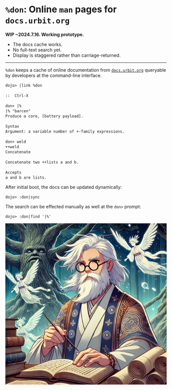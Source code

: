 #   `%don`: Online `man` pages for `docs.urbit.org`

**WIP ~2024.7.16. Working prototype.**

- The docs cache works.
- No full-text search yet.
- Display is staggered rather than carriage-returned.

---

`%don` keeps a cache of online documentation from [`docs.urbit.org`](https://docs.urbit.org)
queryable by developers at the command-line interface.

```
dojo> |link %don

::  Ctrl-X

don> |%
|% "barcen"
Produce a core, [battery payload].

Syntax
Argument: a variable number of +-family expressions.

don> weld
++weld
Concatenate

Concatenate two ++lists a and b.

Accepts
a and b are lists.
```

After initial boot, the docs can be updated dynamically:

```
dojo> :don|sync
```

The search can be effected manually as well at the `don>` prompt:

```
dojo> :don|find '|%'
```

![](logo.webp)
